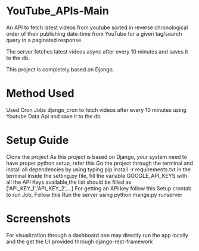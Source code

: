 # YouTube_APIs-Main
An API to fetch latest videos from youtube sorted in reverse chronological order of their publishing date-time from YouTube for a given tag/search query in a paginated response.

The server fetches latest videos async after every 10 minutes and saves it to the db.

This project is completely based on Django.

# Method Used
Used Cron Jobs django_cron to fetch videos after every 10 minutes using Youtube Data Api and save it to the db

# Setup Guide
Clone the project
As this project is based on Django, your system need to have proper python setup, refer this
Go the project through the terminal and install all dependencies by using typing pip install -r requirements.txt in the terminal
Inside the setting.py file, fill the variable GOOGLE_API_KEYS with all the API Keys available,the list should be filled as ['API_KEY_1','API_KEY_2',...]
For getting an API key follow this
Setup crontab to run Job, Follow this
Run the server using python mange.py runserver
# Screenshots
For visualization through a dashboard one may directly run the app locally and the get the UI provided through django-rest-framework
